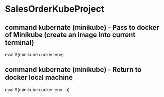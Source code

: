 # SalesOrderKubeProject

## command kubernate (minikube) - Pass to docker of Minikube (create an image into current terminal)
eval $(minikube docker-env)

## command kubernate (minikube) - Return to docker local machine
eval $(minikube docker-env -u)